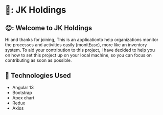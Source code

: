 # 🔐: **JK Holdings**

## 😊: **Welcome to JK Holdings**

Hi and thanks for joining, This is an applicationto help organizations monitor the processes and activities easily (monitEase), more like an inventory system. To aid your contribution to this project, I have decided to help you on how to set this project up on your local machine, so you can focus on contributing as soon as possible.

## :milky_way: **Technologies Used**

- Angular 13
- Bootstrap
- Apex chart
- Redux
- Axios
